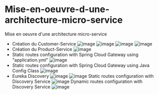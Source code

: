 # Mise-en-oeuvre-d-une-architecture-micro-service
Mise en oeuvre d'une architecture micro-service

- Création du Customer-Service
![image](https://github.com/oumaimabenaboud/Mise-en-oeuvre-d-une-architecture-micro-service/assets/120368654/4f07eadf-27cf-4747-a3e8-1ac58df304e6)
![image](https://github.com/oumaimabenaboud/Mise-en-oeuvre-d-une-architecture-micro-service/assets/120368654/2233bce9-c111-4a30-95fe-4309a9d03204)
![image](https://github.com/oumaimabenaboud/Mise-en-oeuvre-d-une-architecture-micro-service/assets/120368654/0276aaa2-d150-4483-9fd8-3bcc467025c8)
![image](https://github.com/oumaimabenaboud/Mise-en-oeuvre-d-une-architecture-micro-service/assets/120368654/a037cc77-a8e6-4490-b9e0-cab3465c0137)
- Création du Product-Service
![image](https://github.com/oumaimabenaboud/Mise-en-oeuvre-d-une-architecture-micro-service/assets/120368654/761c9bed-9a05-4399-b1b8-bb03f3f0241f)
- Static routes configuration with Spring Cloud Gateway using "application.yml"
![image](https://github.com/oumaimabenaboud/Mise-en-oeuvre-d-une-architecture-micro-service/assets/120368654/6f249f4f-d358-45ab-a0b1-361e76cfdaba)
- Static routes configuration with Spring Cloud Gateway using Java Config Class
![image](https://github.com/oumaimabenaboud/Mise-en-oeuvre-d-une-architecture-micro-service/assets/120368654/d9ec9377-52cb-4ef2-8a32-09d25334fba3)
- Eureka Discovery
![image](https://github.com/oumaimabenaboud/Mise-en-oeuvre-d-une-architecture-micro-service/assets/120368654/bacfb8ee-a11c-4c33-893b-b3e2be0718cc)
![image](https://github.com/oumaimabenaboud/Mise-en-oeuvre-d-une-architecture-micro-service/assets/120368654/5b1db123-018e-4757-bce0-43559665a1c0)
    Static routes configuration with Discovery Service
![image](https://github.com/oumaimabenaboud/Mise-en-oeuvre-d-une-architecture-micro-service/assets/120368654/74bded4b-5f10-43e9-be78-97bdc878ef71)
    Dynamic routes configuration with Discovery Service
![image](https://github.com/oumaimabenaboud/Mise-en-oeuvre-d-une-architecture-micro-service/assets/120368654/27283207-2ea0-4d23-bd0b-b2d602c5f473)


